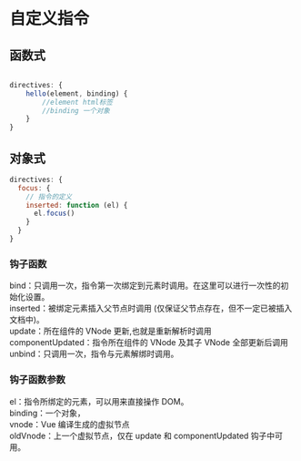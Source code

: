 # 自定义指令

## 函数式
```js
	
directives: {
	hello(element, binding) {
		//element html标签
		//binding 一个对象
	}
}
```
## 对象式
```js
directives: {
  focus: {
    // 指令的定义
    inserted: function (el) {
      el.focus()
    }
  }
}
```
### 钩子函数
bind：只调用一次，指令第一次绑定到元素时调用。在这里可以进行一次性的初始化设置。<br>
inserted：被绑定元素插入父节点时调用 (仅保证父节点存在，但不一定已被插入文档中)。<br>
update：所在组件的 VNode 更新,也就是重新解析时调用<br>
componentUpdated：指令所在组件的 VNode 及其子 VNode 全部更新后调用<br>
unbind：只调用一次，指令与元素解绑时调用。<br>
### 钩子函数参数
el：指令所绑定的元素，可以用来直接操作 DOM。<br>
binding：一个对象，<br>
vnode：Vue 编译生成的虚拟节点<br>
oldVnode：上一个虚拟节点，仅在 update 和 componentUpdated 钩子中可用。